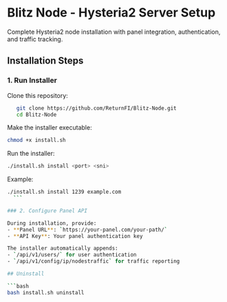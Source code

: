 # Blitz Node - Hysteria2 Server Setup

Complete Hysteria2 node installation with panel integration, authentication, and traffic tracking.

## Installation Steps

### 1. Run Installer

Clone this repository:

```bash
   git clone https://github.com/ReturnFI/Blitz-Node.git
   cd Blitz-Node
````

Make the installer executable:

   ```bash
   chmod +x install.sh
   ```

Run the installer:

   ```bash
   ./install.sh install <port> <sni>
   ```

   Example:

   ```bash
   ./install.sh install 1239 example.com
     ```

### 2. Configure Panel API

During installation, provide:
- **Panel URL**: `https://your-panel.com/your-path/`
- **API Key**: Your panel authentication key

The installer automatically appends:
- `/api/v1/users/` for user authentication
- `/api/v1/config/ip/nodestraffic` for traffic reporting

## Uninstall

```bash
bash install.sh uninstall
```